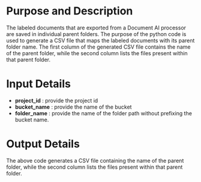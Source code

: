 # Purpose and Description

The labeled documents that are exported from a Document AI processor are saved in individual parent folders. The purpose of the python code is used to generate a CSV file that maps the labeled documents with its parent folder name. The first column of the generated CSV file contains the name of the parent folder, while the second column lists the files present within that parent folder.

# Input Details

* **project_id** : provide the project id
* **bucket_name** : provide the name of the bucket
* **folder_name** :  provide the name of the folder path without prefixing the bucket name.

# Output Details

The above code generates a CSV file containing the name of the parent folder, while the second column lists the files present within that parent folder.